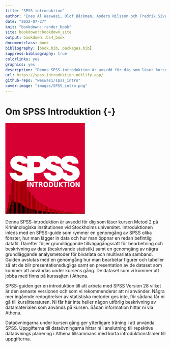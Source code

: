 ```yaml
--- 
title: "SPSS introduktion"
author: "Enes Al Weswasi, Olof Bäckman, Anders Nilsson och Fredrik Sivertsson"
date: "2022-07-27"
knit: "bookdown::render_book"
site: bookdown::bookdown_site
output: bookdown::bs4_book
documentclass: book
bibliography: [book.bib, packages.bib]
suppress-bibliography: true
colorlinks: yes
graphics: yes
description: "Denna SPSS-introduktion är avsedd för dig som läser kursen Metod 2 på Kriminologiska institutionen vid Stockholms universitet. Introduktionen inleds med en SPSS-guide som rymmer en genomgång av SPSS olika fönster, hur man lägger in data och hur man öppnar en redan befintlig datafil. Därefter följer grundläggande tillvägagångssätt för bearbetning och beskrivning av data (beskrivande statistik). Guiden avslutas med en genomgång av några grundläggande analysmetoder för bivariata och multivariata samband."
url: https://spss-introduktion.netlify.app/
github-repo: "weswasi/spss_intro"
cover-image: "images/SPSS_intro.png"
---
```




# Om SPSS Introduktion {-}

<img src="images/SPSS_intro.png" width="250" height="285" class="cover"/><p>Denna SPSS-introduktion är avsedd för dig som läser kursen Metod 2 på Kriminologiska institutionen vid Stockholms universitet. Introduktionen inleds med en SPSS-guide som rymmer en genomgång av SPSS olika fönster, hur man lägger in data och hur man öppnar en redan befintlig datafil. Därefter följer grundläggande tillvägagångssätt för bearbetning och beskrivning av data (beskrivande statistik) samt en genomgång av några grundläggande analysmetoder för bivariata och multivariata samband. Guiden avslutas med en genomgång hur man bearbetar figurer och tabeller så att de blir presentationsdugliga samt en presentation av de dataset som kommer att användas under kursens gång. De  dataset som vi kommer att jobba med finns på kurssajten i Athena.</p>

SPSS-guiden ger en introduktion till att arbeta med SPSS Version 28 vilket är den senaste versionen och som vi rekommenderar att ni använder. Några mer ingående redogörelser av statistiska metoder ges inte, för sådana får ni gå till kurslitteraturen. Ni får här inte heller någon utförlig beskrivning av datamaterialen som används på kursen. Sådan information hittar ni via Athena.

Dataövningarna under kursen gång ger ytterligare träning i att använda SPSS. Uppgifterna till dataövningarna hittar ni i anslutning till repsktive dataövnings planering i Athena tillsammans med korta introduktionsfilmer till uppgifterna.
